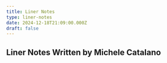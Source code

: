 ```yaml
---
title: Liner Notes
type: liner-notes
date: 2024-12-18T21:09:00.000Z
draft: false
---
```

## Liner Notes Written by Michele Catalano
